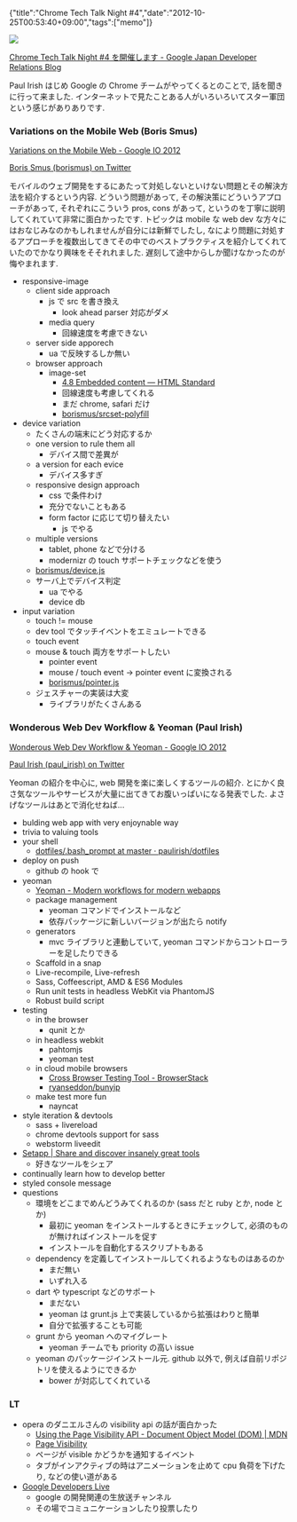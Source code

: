 {"title":"Chrome Tech Talk Night #4","date":"2012-10-25T00:53:40+09:00","tags":["memo"]}

![](http://cdn-ak.f.st-hatena.com/images/fotolife/c/cou929_la/20121024/20121024200614.jpg?1351093341)

[Chrome Tech Talk Night #4 を開催します - Google Japan Developer Relations Blog](http://googledevjp.blogspot.jp/2012/10/chrome-tech-talk-night-4.html)

Paul Irish はじめ Google の Chrome チームがやってくるとのことで, 話を聞きに行って来ました. インターネットで見たことある人がいろいろいてスター軍団という感じがありありです.

### Variations on the Mobile Web (Boris Smus)

[Variations on the Mobile Web - Google IO 2012](http://smustalks.appspot.com/japan-12/#1)

[Boris Smus (borismus) on Twitter](https://twitter.com/borismus)

モバイルのウェブ開発をするにあたって対処しないといけない問題とその解決方法を紹介するという内容. どういう問題があって, その解決策にどういうアプローチがあって, それぞれにこういう pros, cons があって, というのを丁寧に説明してくれていて非常に面白かったです. トピックは mobile な web dev な方々にはおなじみなのかもしれませんが自分には新鮮でしたし, なにより問題に対処するアプローチを複数出してきてその中でのベストプラクティスを紹介してくれていたのでかなり興味をそそれれました. 遅刻して途中からしか聞けなかったのが悔やまれます.

- responsive-image
  - client side approach
    - js で src を書き換え
      - look ahead parser 対応がダメ
    - media query
      - 回線速度を考慮できない
  - server side apporech
    - ua で反映するしか無い
  - browser approach
    - image-set
      - [4.8 Embedded content — HTML Standard](http://www.whatwg.org/specs/web-apps/current-work/multipage/embedded-content-1.html#processing-the-image-candidates)
      - 回線速度も考慮してくれる
      - まだ chrome, safari だけ
      - [borismus/srcset-polyfill](https://github.com/borismus/srcset-polyfill)
- device variation
  - たくさんの端末にどう対応するか
  - one version to rule them all
    - デバイス間で差異が
  - a version for each evice
    - デバイス多すぎ
  - responsive design approach
    - css で条件わけ
    - 充分でないこともある
    - form factor に応じて切り替えたい
      - js でやる
  - multiple versions
    - tablet, phone などで分ける
    - modernizr の touch サポートチェックなどを使う
  - [borismus/device.js](https://github.com/borismus/device.js)
  - サーバ上でデバイス判定
    - ua でやる
    - device db
- input variation
  - touch != mouse
  - dev tool でタッチイベントをエミュレートできる
  - touch event
  - mouse & touch 両方をサポートしたい
    - pointer event
    - mouse / touch event -> pointer event に変換される
    - [borismus/pointer.js](https://github.com/borismus/pointer.js)
  - ジェスチャーの実装は大変
    - ライブラリがたくさんある

### Wonderous Web Dev Workflow & Yeoman (Paul Irish)

[Wonderous Web Dev Workflow & Yeoman - Google IO 2012](https://dl.dropbox.com/u/39519/talks/tok-workflow/index.html#2)

[Paul Irish (paul_irish) on Twitter](https://twitter.com/paul_irish)

Yeoman の紹介を中心に, web 開発を楽に楽しくするツールの紹介. とにかく良さ気なツールやサービスが大量に出てきてお腹いっぱいになる発表でした. よさげなツールはあとで消化せねば...

- bulding web app with very enjoynable way
- trivia to valuing tools
- your shell
  - [dotfiles/.bash_prompt at master · paulirish/dotfiles](https://github.com/paulirish/dotfiles/blob/master/.bash_prompt)
- deploy on push
  - github の hook で
- yeoman
  - [Yeoman - Modern workflows for modern webapps](http://yeoman.io/)
  - package management
    - yeoman コマンドでインストールなど
    - 依存パッケージに新しいバージョンが出たら notify
  - generators
    - mvc ライブラリと連動していて, yeoman コマンドからコントローラーを足したりできる
  - Scaffold in a snap
  - Live-recompile, Live-refresh
  - Sass, Coffeescript, AMD & ES6 Modules
  - Run unit tests in headless WebKit via PhantomJS
  - Robust build script
- testing
  - in the browser
    - qunit とか
  - in headless webkit
    - pahtomjs
    - yeoman test
  - in cloud mobile browsers
    - [Cross Browser Testing Tool - BrowserStack](http://www.browserstack.com/)
    - [ryanseddon/bunyip](https://github.com/ryanseddon/bunyip)
  - make test more fun
    - nayncat
- style iteration & devtools
  - sass + livereload
  - chrome devtools support for sass
  - webstorm liveedit
- [Setapp | Share and discover insanely great tools](http://setapp.me/)
  - 好きなツールをシェア
- continually learn how to develop better
- styled console message
- questions
  - 環境をどこまでめんどうみてくれるのか (sass だと ruby とか, node とか)
    - 最初に yeoman をインストールするときにチェックして, 必須のものが無ければインストールを促す
    - インストールを自動化するスクリプトもある
  - dependency を定義してインストールしてくれるようなものはあるのか
    - まだ無い
    - いずれ入る
  - dart や typescript などのサポート
    - まだない
    - yeoman は grunt.js 上で実装しているから拡張はわりと簡単
    - 自分で拡張することも可能
  - grunt から yeoman へのマイグレート
    - yeoman チームでも priority の高い issue
  - yeoman のパッケージインストール元. github 以外で, 例えば自前リポジトリを使えるようにできるか
    - bower が対応してくれている

### LT

- opera のダニエルさんの visibility api の話が面白かった
  - [Using the Page Visibility API - Document Object Model (DOM) \| MDN](https://developer.mozilla.org/en-US/docs/DOM/Using_the_Page_Visibility_API)
  - [Page Visibility](http://dvcs.w3.org/hg/webperf/raw-file/tip/specs/PageVisibility/Overview.html)
  - ページが visible かどうかを通知するイベント
  - タブがインアクティブの時はアニメーションを止めて cpu 負荷を下げたり, などの使い道がある
- [Google Developers Live](https://developers.google.com/live/)
  - google の開発関連の生放送チャンネル
  - その場でコミュニケーションしたり投票したり
